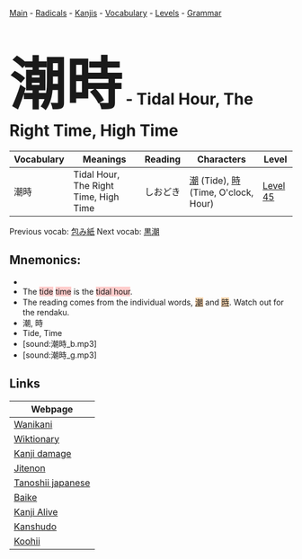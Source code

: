 <style> bigfont {font-size: 100px}</style>
[Main](../README.md) -
[Radicals](../radicals.md) -
[Kanjis](../kanjis.md) -
[Vocabulary](../vocabulary.md) -
[Levels](../levels.md) -
[Grammar](../grammar.md)
# <bigfont> 潮時</bigfont> - Tidal Hour, The Right Time, High Time 

| Vocabulary | Meanings | Reading | Characters | Level |
| --- | --- | --- | --- | --- |
| 潮時 | Tidal Hour, The Right Time, High Time | しおどき |  [潮](../kanjis/潮.md) (Tide), [時](../kanjis/時.md) (Time, O'clock, Hour) | [Level 45](../levels/wk_level45.md) |

Previous vocab: [包み紙](包み紙.md) Next vocab: [黒潮](黒潮.md) 

## Mnemonics:

* 
* The <span style="background-color:#ffcccb"> tide</span> <span style="background-color:#ffcccb"> time</span> is the <span style="background-color:#ffcccb"> tidal hour</span>.
* The reading comes from the individual words, <span style="background-color:#fed8b1"> [潮](https://jisho.org/search/潮)</span> and <span style="background-color:#fed8b1"> [時](https://jisho.org/search/時)</span>. Watch out for the rendaku.
* 潮, 時
* Tide, Time
* [sound:潮時_b.mp3]
* [sound:潮時_g.mp3]


## Links 

| Webpage |
| --- |
| [Wanikani          ](https://www.wanikani.com/kanji/潮時) |
| [Wiktionary        ](https://en.wiktionary.org/wiki/潮時) |
| [Kanji damage      ](http://www.kanjidamage.com/kanji/search?utf8=✓&q=潮時) |
| [Jitenon           ](https://jitenon.com/kanji/潮時) |
| [Tanoshii japanese ](https://www.tanoshiijapanese.com/dictionary/kanji.cfm?k=潮時) |
| [Baike             ](https://baike.baidu.com/item/潮時) |
| [Kanji Alive       ](https://app.kanjialive.com/潮時) |
| [Kanshudo          ](https://www.kanshudo.com/searchmn?q=潮時) |
| [Koohii            ](https://kanji.koohii.com/study/kanji/潮時) |
